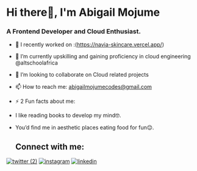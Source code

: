 
# Hi there👋, I'm Abigail Mojume
### A Frontend Developer and Cloud Enthusiast.





- 🔭 I recently worked on :(https://navia-skincare.vercel.app/)
- 🌱 I’m currently upskilling and gaining proficiency in cloud engineering @altschoolafrica
- 👯 I’m looking to collaborate on Cloud related projects 
- 📫 How to reach me: abigailmojumecodes@gmail.com
- ⚡ 2 Fun facts about me:
- I like reading books to develop my mind🤓.
- You’d find me in aesthetic places eating food for fun😌.

  ## Connect with me:

 [![twitter (2)](https://github.com/user-attachments/assets/10165d20-7f24-403e-83b6-b78b28878168)](https://x.com/TheGodlifegirl)    [![instagram](https://github.com/user-attachments/assets/a757437e-01d9-4635-9b34-ee839939c2c5)](https://www.instagram.com/thegodlifegirl/) [![linkedin](https://github.com/user-attachments/assets/e85e59f3-f369-494b-9f09-9cec43afc063)](https://www.linkedin.com/in/abigail-mojume/)




